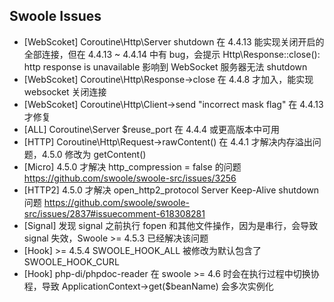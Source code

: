 ## Swoole Issues

- [WebScoket] Coroutine\Http\Server shutdown 在 4.4.13 能实现关闭开启的全部连接，但在 4.4.13 ~ 4.4.14 中有 bug，会提示 Http\Response::close(): http response is unavailable 影响到 WebSocket 服务器无法 shutdown
- [WebScoket] Coroutine\Http\Response->close 在 4.4.8 才加入，能实现 websocket 关闭连接
- [WebScoket] Coroutine\Http\Client->send "incorrect mask flag" 在 4.4.13 才修复
- [ALL] Coroutine\Server $reuse_port 在 4.4.4 或更高版本中可用
- [HTTP] Coroutine\Http\Request->rawContent() 在 4.4.1 才解决内存溢出问题，4.5.0 修改为 getContent()
- [Micro] 4.5.0 才解决 http_compression = false 的问题 https://github.com/swoole/swoole-src/issues/3256
- [HTTP2] 4.5.0 才解决 open_http2_protocol Server Keep-Alive shutdown 问题 https://github.com/swoole/swoole-src/issues/2837#issuecomment-618308281
- [Signal] 发现 signal 之前执行 fopen 和其他文件操作，因为是串行，会导致 signal 失效，Swoole >= 4.5.3 已经解决该问题
- [Hook] >= 4.5.4 SWOOLE_HOOK_ALL 被修改为默认包含了 SWOOLE_HOOK_CURL
- [Hook] php-di/phpdoc-reader 在 swoole >= 4.6 时会在执行过程中切换协程，导致 ApplicationContext->get($beanName) 会多次实例化
